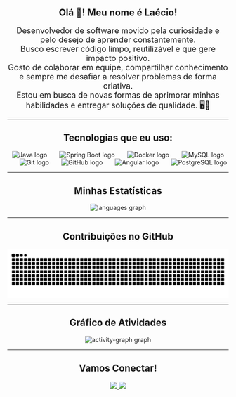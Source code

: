 <br clear="both">

<h2 align="center">Olá 👋! Meu nome é Laécio!</h2>

<p align="center">
  <span style="font-size: 18px;">
    Desenvolvedor de software movido pela curiosidade e pelo desejo de aprender constantemente.<br>
    Busco escrever código limpo, reutilizável e que gere impacto positivo.<br>
    Gosto de colaborar em equipe, compartilhar conhecimento e sempre me desafiar a resolver problemas de forma criativa.<br>
    Estou em busca de novas formas de aprimorar minhas habilidades e entregar soluções de qualidade. 🖥️🚀
  </span>
</p>

---

<h2 align="center">Tecnologias que eu uso:</h2>

<div align="center">
  <img src="https://cdn.jsdelivr.net/gh/devicons/devicon/icons/java/java-original.svg" height="40" alt="Java logo" title="Java"/>
  <img width="20"/>
  <img src="https://cdn.jsdelivr.net/gh/devicons/devicon/icons/spring/spring-original.svg" height="40" alt="Spring Boot logo" title="Spring Boot"/>
  <img width="20"/>
  <img src="https://cdn.jsdelivr.net/gh/devicons/devicon/icons/docker/docker-original.svg" height="40" alt="Docker logo" title="Docker"/>
  <img width="20"/>
  <img src="https://cdn.jsdelivr.net/gh/devicons/devicon/icons/mysql/mysql-original.svg" height="40" alt="MySQL logo" title="MySQL"/>
  <img width="20"/>
  <img src="https://cdn.jsdelivr.net/gh/devicons/devicon/icons/git/git-original.svg" height="40" alt="Git logo" title="Git"/>
  <img width="20"/>
  <img src="https://cdn.jsdelivr.net/gh/devicons/devicon/icons/github/github-original.svg" height="40" alt="GitHub logo" title="GitHub"/>
  <img width="20"/>
  <img src="https://cdn.jsdelivr.net/gh/devicons/devicon/icons/angular/angular-original.svg" height="40" alt="Angular logo" title="Angular"/>
  <img width="20"/>
  <img src="https://cdn.jsdelivr.net/gh/devicons/devicon/icons/postgresql/postgresql-original.svg" height="40" alt="PostgreSQL logo" title="PostgreSQL/PgAdmin"/>
</div>
<div align="center" style="margin-top: 8px;">
  <span>
</div>

---

<h2 align="center">Minhas Estatísticas</h2>

<div align="center">
  <img src="https://github-readme-stats.vercel.app/api/top-langs?username=laeciojn&locale=pt-br&hide_title=false&layout=compact&card_width=320&langs_count=5&theme=github_dark&hide_border=true" height="150" alt="languages graph"  />
</div>

---

<h2 align="center">Contribuições no GitHub</h2>

<p align="center">
  <picture>
    <source media="(prefers-color-scheme: dark)" srcset="https://raw.githubusercontent.com/laeciojn/laeciojn/output/github-contribution-grid-snake-dark.svg">
    <source media="(prefers-color-scheme: light)" srcset="https://raw.githubusercontent.com/laeciojn/laeciojn/output/github-contribution-grid-snake.svg">
    <img align="center" alt="github contribution grid snake animation" src="https://raw.githubusercontent.com/laeciojn/laeciojn/output/github-contribution-grid-snake.svg">
  </picture>
</p>

---

<h2 align="center">Gráfico de Atividades</h2>

<div align="center">
  <img src="https://github-readme-activity-graph.vercel.app/graph?username=laeciojn&radius=16&theme=github-dark&area=false&order=5&hide_border=true&hide_title=true" height="300" alt="activity-graph graph"  />
</div>

---

<h2 align="center">Vamos Conectar!</h2>

<p align="center">
  <a href="https://www.linkedin.com/in/laeciojn/" target="_blank">
    <img src="https://img.shields.io/badge/LinkedIn-0077B5?style=for-the-badge&logo=linkedin&logoColor=white"/>
  </a>
  <a href="mailto:laeciojn@gmail.com">
    <img src="https://img.shields.io/badge/Email-D14836?style=for-the-badge&logo=gmail&logoColor=white"/>
  </a>
</p>
